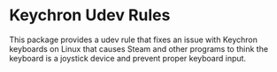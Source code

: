 # Keychron Udev Rules

This package provides a udev rule that fixes an issue with Keychron keyboards on Linux that causes Steam and other programs to think the keyboard is a joystick device and prevent proper keyboard input.
